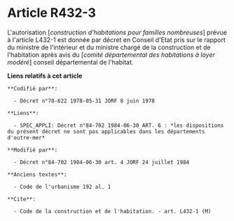 # Article R432-3

L'autorisation [*construction d'habitations pour familles nombreuses*] prévue à l'article L432-1 est donnée par décret en
Conseil d'Etat pris sur le rapport du ministre de l'intérieur et du ministre chargé de la construction et de l'habitation
après avis du [*comité départemental des habitations à loyer modéré*] conseil départemental de l'habitat.

**Liens relatifs à cet article**

	**Codifié par**:

	  - Décret n°78-622 1978-05-31 JORF 8 juin 1978

	**Liens**:

	  - SPEC_APPLI: Décret n°84-702 1984-06-30 ART. 6 : *les dispositions du présent décret ne sont pas applicables dans les départements d'outre-mer*

	**Modifié par**:

	  - Décret n°84-702 1984-06-30 art. 4 JORF 24 juillet 1984

	**Anciens textes**:

	  - Code de l'urbanisme 192 al. 1

	**Cite**:

	  - Code de la construction et de l'habitation. - art. L432-1 (M)
